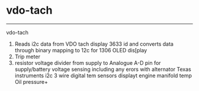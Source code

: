 # vdo-tach
---

vdo-tach
1. Reads i2c data from VDO tach display 3633 id and converts data through binary mapping to 12c for 1306 OLED dis[play
2. Trip meter
3. resistor voltage divider from supply to Analogue A-D pin for supply/battery voltage sensing including any erors with alternator
Texas instruments i2c 3 wire digital tem sensors displayt engine manifold temp
Oil pressure+ 
